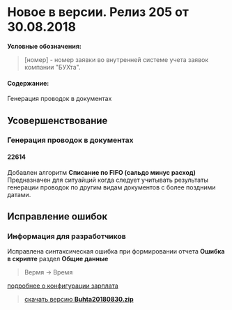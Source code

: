 ﻿
# Новое в версии. Релиз 205 от 30.08.2018

**Условные обозначения:**
 >[номер] - номер заявки во внутренней системе учета заявок компании "БУХта".


#### Содержание:

Генерация проводок в документах

## Усовершенствование

### Генерация проводок в документах

#### 22614
Добавлен алгоритм __Списание по FIFO (сальдо минус расход)__
Предназначен для ситуайций когда следует учитывать результаты генерации проводок по другим видам документов с более поздними датами.

## Исправление ошибок

### Информация для разработчиков

Исправлена синтаксическая ошибка при формировании отчета __Ошибка в скрипте__ раздел __Общие данные__
 >Вермя -> Время



[подробнее о конфигурации зарплата](Стандартная_Зарплата.htm)

> [скачать версию **Buhta20180830.zip**](Buhta20180830.zip)
